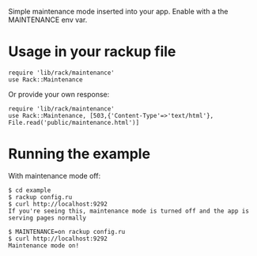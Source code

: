 Simple maintenance mode inserted into your app.  Enable with a the MAINTENANCE env var.

# Usage in your rackup file

    require 'lib/rack/maintenance'
    use Rack::Maintenance

Or provide your own response:

    require 'lib/rack/maintenance'
    use Rack::Maintenance, [503,{'Content-Type'=>'text/html'}, File.read('public/maintenance.html')]

# Running the example

With maintenance mode off:

    $ cd example
    $ rackup config.ru
    $ curl http://localhost:9292
    If you're seeing this, maintenance mode is turned off and the app is serving pages normally

    $ MAINTENANCE=on rackup config.ru
    $ curl http://localhost:9292
    Maintenance mode on!

